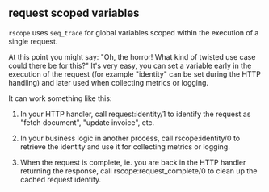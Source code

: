 ## request scoped variables

`rscope` uses `seq_trace` for global variables scoped within the
execution of a single request.

At this point you might say: "Oh, the horror! What kind of twisted use
case could there be for this?" It's very easy, you can set a variable
early in the execution of the request (for example "identity" can be
set during the HTTP handling) and later used when collecting metrics
or logging.

It can work something like this:

1. In your HTTP handler, call request:identity/1 to identify the
   request as "fetch document", "update invoice", etc.

2. In your business logic in another process, call rscope:identity/0
   to retrieve the identity and use it for collecting metrics or
   logging.

3. When the request is complete, ie. you are back in the HTTP handler
   returning the response, call rscope:request_complete/0 to clean up
   the cached request identity.
